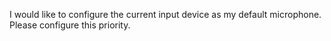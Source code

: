I would like to configure the current input device as my default microphone.
Please configure this priority.